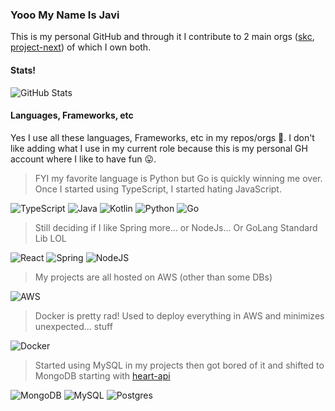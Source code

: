 ### Yooo My Name Is Javi

<!--
**rtomyj/rtomyj** is a ✨ _special_ ✨ repository because its `README.md` (this file) appears on your GitHub profile.

Here are some ideas to get you started:

- 🔭 I’m currently working on ...
- 🌱 I’m currently learning ...
- 👯 I’m looking to collaborate on ...
- 🤔 I’m looking for help with ...
- 💬 Ask me about ...
- 📫 How to reach me: ...
- 😄 Pronouns: ...
- ⚡ Fun fact: ...
-->

This is my personal GitHub and through it I contribute to 2 main orgs ([skc](https://github.com/ygo-skc), [project-next](https://github.com/project-next)) of which I own both.

#### Stats!

![GitHub Stats](https://github-readme-stats.vercel.app/api?username=rtomyj&show_icons=true&theme=tokyonight)

#### Languages, Frameworks, etc

Yes I use all these languages, Frameworks, etc in my repos/orgs 🫠. I don't like adding what I use in my current role because this is my personal GH account where I like to have fun 😛. 

> FYI my favorite language is Python but Go is quickly winning me over. Once I started using TypeScript, I started hating JavaScript.

![TypeScript](https://img.shields.io/badge/typescript-%23007ACC.svg?style=for-the-badge&logo=typescript&logoColor=white)
![Java](https://img.shields.io/badge/java-%23ED8B00.svg?style=for-the-badge&logo=java&logoColor=white)
![Kotlin](https://img.shields.io/badge/kotlin-%230095D5.svg?style=for-the-badge&logo=kotlin&logoColor=white)
![Python](https://img.shields.io/badge/python-3670A0?style=for-the-badge&logo=python&logoColor=ffdd54)
![Go](https://img.shields.io/badge/go-%2300ADD8.svg?style=for-the-badge&logo=go&logoColor=white)

> Still deciding if I like Spring more... or NodeJs... Or GoLang Standard Lib LOL

![React](https://img.shields.io/badge/react-%2320232a.svg?style=for-the-badge&logo=react&logoColor=%2361DAFB)
![Spring](https://img.shields.io/badge/spring-%236DB33F.svg?style=for-the-badge&logo=spring&logoColor=white)
![NodeJS](https://img.shields.io/badge/node.js-6DA55F?style=for-the-badge&logo=node.js&logoColor=white)

> My projects are all hosted on AWS (other than some DBs)

![AWS](https://img.shields.io/badge/AWS-%23FF9900.svg?style=for-the-badge&logo=amazon-aws&logoColor=white)

> Docker is pretty rad! Used to deploy everything in AWS and minimizes unexpected... stuff

![Docker](https://img.shields.io/badge/docker-%230db7ed.svg?style=for-the-badge&logo=docker&logoColor=white)

> Started using MySQL in my projects then got bored of it and shifted to MongoDB starting with [heart-api](https://github.com/project-next/heart-api)

![MongoDB](https://img.shields.io/badge/MongoDB-%234ea94b.svg?style=for-the-badge&logo=mongodb&logoColor=white)
![MySQL](https://img.shields.io/badge/mysql-%2300f.svg?style=for-the-badge&logo=mysql&logoColor=white)
![Postgres](https://img.shields.io/badge/postgres-%23316192.svg?style=for-the-badge&logo=postgresql&logoColor=white)
